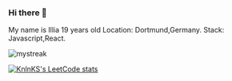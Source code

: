 ### Hi there 👋

My name is Illia 
19 years old
Location: Dortmund,Germany.
Stack: Javascript,React.

<img src="https://github-readme-streak-stats.herokuapp.com/?user=smkjs&theme=tokyonight" alt="mystreak"/>


[![KnlnKS's LeetCode stats](https://leetcode-stats-six.vercel.app/api?username=smk08)](https://github.com/smkjs/github-readme)
